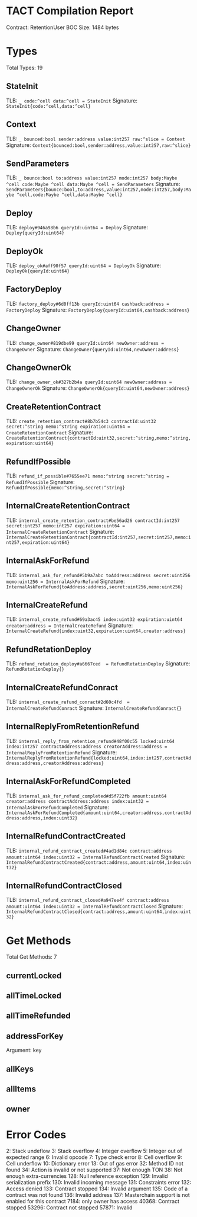 # TACT Compilation Report
Contract: RetentionUser
BOC Size: 1484 bytes

# Types
Total Types: 19

## StateInit
TLB: `_ code:^cell data:^cell = StateInit`
Signature: `StateInit{code:^cell,data:^cell}`

## Context
TLB: `_ bounced:bool sender:address value:int257 raw:^slice = Context`
Signature: `Context{bounced:bool,sender:address,value:int257,raw:^slice}`

## SendParameters
TLB: `_ bounce:bool to:address value:int257 mode:int257 body:Maybe ^cell code:Maybe ^cell data:Maybe ^cell = SendParameters`
Signature: `SendParameters{bounce:bool,to:address,value:int257,mode:int257,body:Maybe ^cell,code:Maybe ^cell,data:Maybe ^cell}`

## Deploy
TLB: `deploy#946a98b6 queryId:uint64 = Deploy`
Signature: `Deploy{queryId:uint64}`

## DeployOk
TLB: `deploy_ok#aff90f57 queryId:uint64 = DeployOk`
Signature: `DeployOk{queryId:uint64}`

## FactoryDeploy
TLB: `factory_deploy#6d0ff13b queryId:uint64 cashback:address = FactoryDeploy`
Signature: `FactoryDeploy{queryId:uint64,cashback:address}`

## ChangeOwner
TLB: `change_owner#819dbe99 queryId:uint64 newOwner:address = ChangeOwner`
Signature: `ChangeOwner{queryId:uint64,newOwner:address}`

## ChangeOwnerOk
TLB: `change_owner_ok#327b2b4a queryId:uint64 newOwner:address = ChangeOwnerOk`
Signature: `ChangeOwnerOk{queryId:uint64,newOwner:address}`

## CreateRetentionContract
TLB: `create_retention_contract#8b7b54c3 contractId:uint32 secret:^string memo:^string expiration:uint64 = CreateRetentionContract`
Signature: `CreateRetentionContract{contractId:uint32,secret:^string,memo:^string,expiration:uint64}`

## RefundIfPossible
TLB: `refund_if_possible#7655ee71 memo:^string secret:^string = RefundIfPossible`
Signature: `RefundIfPossible{memo:^string,secret:^string}`

## InternalCreateRetentionContract
TLB: `internal_create_retention_contract#be56ad26 contractId:int257 secret:int257 memo:int257 expiration:uint64 = InternalCreateRetentionContract`
Signature: `InternalCreateRetentionContract{contractId:int257,secret:int257,memo:int257,expiration:uint64}`

## InternalAskForRefund
TLB: `internal_ask_for_refund#5b9a7abc toAddress:address secret:uint256 memo:uint256 = InternalAskForRefund`
Signature: `InternalAskForRefund{toAddress:address,secret:uint256,memo:uint256}`

## InternalCreateRefund
TLB: `internal_create_refund#69a3ac45 index:uint32 expiration:uint64 creator:address = InternalCreateRefund`
Signature: `InternalCreateRefund{index:uint32,expiration:uint64,creator:address}`

## RefundRetationDeploy
TLB: `refund_retation_deploy#a6667ced  = RefundRetationDeploy`
Signature: `RefundRetationDeploy{}`

## InternalCreateRefundConract
TLB: `internal_create_refund_conract#2d60c4fd  = InternalCreateRefundConract`
Signature: `InternalCreateRefundConract{}`

## InternalReplyFromRetentionRefund
TLB: `internal_reply_from_retention_refund#48f00c55 locked:uint64 index:int257 contractAddress:address creatorAddress:address = InternalReplyFromRetentionRefund`
Signature: `InternalReplyFromRetentionRefund{locked:uint64,index:int257,contractAddress:address,creatorAddress:address}`

## InternalAskForRefundCompleted
TLB: `internal_ask_for_refund_completed#d5f722fb amount:uint64 creator:address contractAddress:address index:uint32 = InternalAskForRefundCompleted`
Signature: `InternalAskForRefundCompleted{amount:uint64,creator:address,contractAddress:address,index:uint32}`

## InternalRefundContractCreated
TLB: `internal_refund_contract_created#4ad1d84c contract:address amount:uint64 index:uint32 = InternalRefundContractCreated`
Signature: `InternalRefundContractCreated{contract:address,amount:uint64,index:uint32}`

## InternalRefundContractClosed
TLB: `internal_refund_contract_closed#a947ee4f contract:address amount:uint64 index:uint32 = InternalRefundContractClosed`
Signature: `InternalRefundContractClosed{contract:address,amount:uint64,index:uint32}`

# Get Methods
Total Get Methods: 7

## currentLocked

## allTimeLocked

## allTimeRefunded

## addressForKey
Argument: key

## allKeys

## allItems

## owner

# Error Codes
2: Stack undeflow
3: Stack overflow
4: Integer overflow
5: Integer out of expected range
6: Invalid opcode
7: Type check error
8: Cell overflow
9: Cell underflow
10: Dictionary error
13: Out of gas error
32: Method ID not found
34: Action is invalid or not supported
37: Not enough TON
38: Not enough extra-currencies
128: Null reference exception
129: Invalid serialization prefix
130: Invalid incoming message
131: Constraints error
132: Access denied
133: Contract stopped
134: Invalid argument
135: Code of a contract was not found
136: Invalid address
137: Masterchain support is not enabled for this contract
7184: only owner has access
40368: Contract stopped
53296: Contract not stopped
57871: Invalid